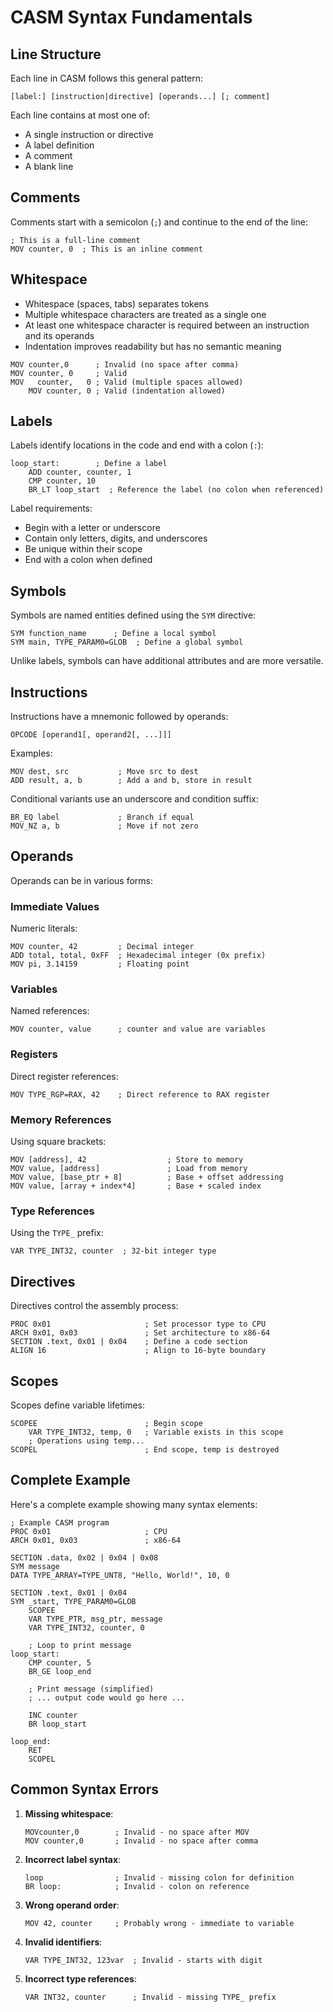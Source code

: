 # CASM Syntax Fundamentals

## Line Structure

Each line in CASM follows this general pattern:

```
[label:] [instruction|directive] [operands...] [; comment]
```

Each line contains at most one of:
- A single instruction or directive
- A label definition
- A comment
- A blank line

## Comments

Comments start with a semicolon (`;`) and continue to the end of the line:

```
; This is a full-line comment
MOV counter, 0  ; This is an inline comment
```

## Whitespace

- Whitespace (spaces, tabs) separates tokens
- Multiple whitespace characters are treated as a single one
- At least one whitespace character is required between an instruction and its operands
- Indentation improves readability but has no semantic meaning

```
MOV counter,0      ; Invalid (no space after comma)
MOV counter, 0     ; Valid
MOV   counter,   0 ; Valid (multiple spaces allowed)
    MOV counter, 0 ; Valid (indentation allowed)
```

## Labels

Labels identify locations in the code and end with a colon (`:`):

```
loop_start:        ; Define a label
    ADD counter, counter, 1
    CMP counter, 10
    BR_LT loop_start  ; Reference the label (no colon when referenced)
```

Label requirements:
- Begin with a letter or underscore
- Contain only letters, digits, and underscores
- Be unique within their scope
- End with a colon when defined

## Symbols

Symbols are named entities defined using the `SYM` directive:

```
SYM function_name      ; Define a local symbol
SYM main, TYPE_PARAM0=GLOB  ; Define a global symbol
```

Unlike labels, symbols can have additional attributes and are more versatile.

## Instructions

Instructions have a mnemonic followed by operands:

```
OPCODE [operand1[, operand2[, ...]]]
```

Examples:
```
MOV dest, src           ; Move src to dest
ADD result, a, b        ; Add a and b, store in result
```

Conditional variants use an underscore and condition suffix:
```
BR_EQ label             ; Branch if equal
MOV_NZ a, b             ; Move if not zero
```

## Operands

Operands can be in various forms:

### Immediate Values

Numeric literals:
```
MOV counter, 42         ; Decimal integer
ADD total, total, 0xFF  ; Hexadecimal integer (0x prefix)
MOV pi, 3.14159         ; Floating point
```

### Variables

Named references:
```
MOV counter, value      ; counter and value are variables
```

### Registers

Direct register references:
```
MOV TYPE_RGP=RAX, 42    ; Direct reference to RAX register
```

### Memory References

Using square brackets:
```
MOV [address], 42                  ; Store to memory
MOV value, [address]               ; Load from memory
MOV value, [base_ptr + 8]          ; Base + offset addressing
MOV value, [array + index*4]       ; Base + scaled index
```

### Type References

Using the `TYPE_` prefix:
```
VAR TYPE_INT32, counter  ; 32-bit integer type
```

## Directives

Directives control the assembly process:

```
PROC 0x01                     ; Set processor type to CPU
ARCH 0x01, 0x03               ; Set architecture to x86-64
SECTION .text, 0x01 | 0x04    ; Define a code section
ALIGN 16                      ; Align to 16-byte boundary
```

## Scopes

Scopes define variable lifetimes:

```
SCOPEE                        ; Begin scope
    VAR TYPE_INT32, temp, 0   ; Variable exists in this scope
    ; Operations using temp...
SCOPEL                        ; End scope, temp is destroyed
```

## Complete Example

Here's a complete example showing many syntax elements:

```
; Example CASM program
PROC 0x01                     ; CPU
ARCH 0x01, 0x03               ; x86-64

SECTION .data, 0x02 | 0x04 | 0x08
SYM message
DATA TYPE_ARRAY=TYPE_UNT8, "Hello, World!", 10, 0

SECTION .text, 0x01 | 0x04
SYM _start, TYPE_PARAM0=GLOB
    SCOPEE
    VAR TYPE_PTR, msg_ptr, message
    VAR TYPE_INT32, counter, 0
    
    ; Loop to print message
loop_start:
    CMP counter, 5
    BR_GE loop_end
    
    ; Print message (simplified)
    ; ... output code would go here ...
    
    INC counter
    BR loop_start
    
loop_end:
    RET
    SCOPEL
```

## Common Syntax Errors

1. **Missing whitespace**:
   ```
   MOVcounter,0        ; Invalid - no space after MOV
   MOV counter,0       ; Invalid - no space after comma
   ```

2. **Incorrect label syntax**:
   ```
   loop                ; Invalid - missing colon for definition
   BR loop:            ; Invalid - colon on reference
   ```

3. **Wrong operand order**:
   ```
   MOV 42, counter     ; Probably wrong - immediate to variable
   ```

4. **Invalid identifiers**:
   ```
   VAR TYPE_INT32, 123var  ; Invalid - starts with digit
   ```

5. **Incorrect type references**:
   ```
   VAR INT32, counter      ; Invalid - missing TYPE_ prefix
   ```